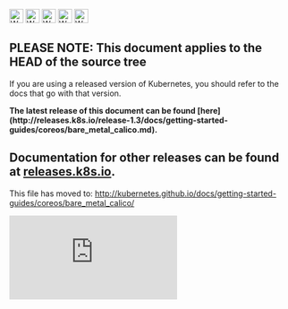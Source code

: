 <!-- BEGIN MUNGE: UNVERSIONED_WARNING -->

<!-- BEGIN STRIP_FOR_RELEASE -->

<img src="http://kubernetes.io/kubernetes/img/warning.png" alt="WARNING"
     width="25" height="25">
<img src="http://kubernetes.io/kubernetes/img/warning.png" alt="WARNING"
     width="25" height="25">
<img src="http://kubernetes.io/kubernetes/img/warning.png" alt="WARNING"
     width="25" height="25">
<img src="http://kubernetes.io/kubernetes/img/warning.png" alt="WARNING"
     width="25" height="25">
<img src="http://kubernetes.io/kubernetes/img/warning.png" alt="WARNING"
     width="25" height="25">

<h2>PLEASE NOTE: This document applies to the HEAD of the source tree</h2>

If you are using a released version of Kubernetes, you should
refer to the docs that go with that version.

<!-- TAG RELEASE_LINK, added by the munger automatically -->
<strong>
The latest release of this document can be found
[here](http://releases.k8s.io/release-1.3/docs/getting-started-guides/coreos/bare_metal_calico.md).

Documentation for other releases can be found at
[releases.k8s.io](http://releases.k8s.io).
</strong>
--

<!-- END STRIP_FOR_RELEASE -->

<!-- END MUNGE: UNVERSIONED_WARNING -->

This file has moved to: http://kubernetes.github.io/docs/getting-started-guides/coreos/bare_metal_calico/


<!-- BEGIN MUNGE: GENERATED_ANALYTICS -->
[![Analytics](https://kubernetes-site.appspot.com/UA-36037335-10/GitHub/docs/getting-started-guides/coreos/bare_metal_calico.md?pixel)]()
<!-- END MUNGE: GENERATED_ANALYTICS -->
